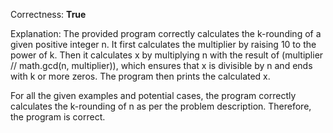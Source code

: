 Correctness: **True**

Explanation: 
The provided program correctly calculates the k-rounding of a given positive integer n. It first calculates the multiplier by raising 10 to the power of k. Then it calculates x by multiplying n with the result of (multiplier // math.gcd(n, multiplier)), which ensures that x is divisible by n and ends with k or more zeros. The program then prints the calculated x. 

For all the given examples and potential cases, the program correctly calculates the k-rounding of n as per the problem description. Therefore, the program is correct.